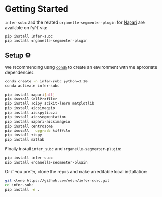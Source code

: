 # Getting Started
`infer-subc` and the related `organelle-segmenter-plugin` for [Napari](https://napari.org/stable/) are available on `PyPI` via: 

```
pip install infer-subc
pip install organelle-segmenter-plugin
```

## Setup ⚙️
We recommending using [`conda`](https://www.anaconda.com/) to create an environment with the apropriate dependencies.

```bash
conda create -n infer-subc python=3.10
conda activate infer-subc

pip install napari[all]
pip install CellProfiler
pip install scipy scikit-learn matplotlib
pip install aicsimageio 
pip install aicspylibczi
pip install aicssegmentation 
pip install napari-aicsimageio 
pip install centrosome
pip install --upgrade tifffile
pip install vispy
pip install matlab
```

Finally install `infer_subc` and `organelle-segmenter-plugin`:

```bash
pip install infer-subc
pip install organelle-segmenter-plugin
```

Or if you prefer, clone the repos and make an editable local installation:

```bash
git clone https://github.com/ndcn/infer-subc.git
cd infer-subc
pip install -e .
```